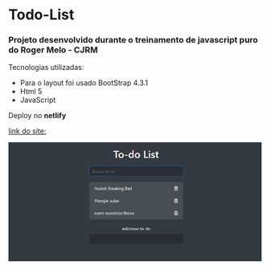 # Todo-List

### Projeto desenvolvido durante o treinamento de javascript puro do Roger Melo - CJRM

Tecnologias utilizadas:
- Para o  layout foi usado BootStrap 4.3.1
- Html 5
- JavaScript

Deploy no **netlify**

[link do site:]()


![imagem](img/img1.png)

